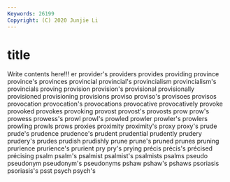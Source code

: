 ```yaml
---
Keywords: 26199
Copyright: (C) 2020 Junjie Li
---
```


# title

Write contents here!!!
er 
provider's 
providers 
provides
providing 
province 
province's 
provinces 
provincial 
provincial's 
provincialism 
provincialism's 
provincials 
proving
provision 
provision's 
provisional 
provisionally 
provisioned 
provisioning 
provisions 
proviso 
proviso's 
provisoes
provisos 
provocation 
provocation's 
provocations 
provocative 
provocatively 
provoke 
provoked 
provokes 
provoking
provost 
provost's 
provosts 
prow 
prow's 
prowess 
prowess's 
prowl 
prowl's 
prowled
prowler 
prowler's 
prowlers 
prowling 
prowls 
prows 
proxies 
proximity 
proximity's 
proxy
proxy's 
prude 
prude's 
prudence 
prudence's 
prudent 
prudential 
prudently 
prudery 
prudery's
prudes 
prudish 
prudishly 
prune 
prune's 
pruned 
prunes 
pruning 
prurience 
prurience's
prurient 
pry 
pry's 
prying 
précis 
précis's 
précised 
précising 
psalm 
psalm's
psalmist 
psalmist's 
psalmists 
psalms 
pseudo 
pseudonym 
pseudonym's 
pseudonyms 
pshaw 
pshaw's
pshaws 
psoriasis 
psoriasis's 
psst 
psych 
psych's 
